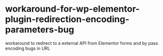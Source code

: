 # workaround-for-wp-elementor-plugin-redirection-encoding-parameters-bug
workaround to redirect to a external API from Elementor forms and by pass encoding bugs in URL
